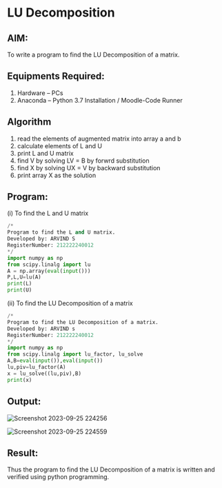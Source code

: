 # LU Decomposition 

## AIM:
To write a program to find the LU Decomposition of a matrix.

## Equipments Required:
1. Hardware – PCs
2. Anaconda – Python 3.7 Installation / Moodle-Code Runner

## Algorithm
1. read the elements of augmented matrix into array a and b
2. calculate elements of L and U
3. print L and U matrix
4. find V by solving LV = B by forwrd substitution
5. find X by solving UX = V by backward substitution
6. print array X as the solution

## Program:
(i) To find the L and U matrix
```python
/*
Program to find the L and U matrix.
Developed by: ARVIND S
RegisterNumber: 212222240012
*/
import numpy as np
from scipy.linalg import lu
A = np.array(eval(input()))
P,L,U=lu(A)
print(L)
print(U)
```
(ii) To find the LU Decomposition of a matrix
```python
/*
Program to find the LU Decomposition of a matrix.
Developed by: ARVIND s
RegisterNumber: 212222240012
*/
import numpy as np
from scipy.linalg import lu_factor, lu_solve
A,B=eval(input()),eval(input())
lu,piv=lu_factor(A)
x = lu_solve((lu,piv),B)
print(x)
```

## Output:
![Screenshot 2023-09-25 224256](https://github.com/S-ARVIND01/LU-Decomposition/assets/118707337/9835a92f-08b3-41e9-a241-f93cc1d4a078)

![Screenshot 2023-09-25 224559](https://github.com/S-ARVIND01/LU-Decomposition/assets/118707337/ce68bd73-b4a2-4878-96c5-c9eea2a014bd)

## Result:
Thus the program to find the LU Decomposition of a matrix is written and verified using python programming.

